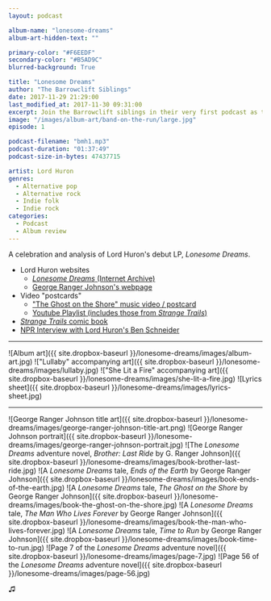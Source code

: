 ```yaml
---
layout: podcast

album-name: "lonesome-dreams"
album-art-hidden-text: ""

primary-color: "#F6EEDF"
secondary-color: "#B5AD9C"
blurred-background: True

title: "Lonesome Dreams"
author: "The Barrowclift Siblings"
date: 2017-11-29 21:29:00
last_modified_at: 2017-11-30 09:31:00
excerpt: Join the Barrowclift siblings in their very first podcast as they analyze and celebrate Lord Huron's debut LP, *Lonesome Dreams*.
image: "/images/album-art/band-on-the-run/large.jpg"
episode: 1

podcast-filename: "bmh1.mp3"
podcast-duration: "01:37:49"
podcast-size-in-bytes: 47437715

artist: Lord Huron
genres:
  - Alternative pop
  - Alternative rock
  - Indie folk
  - Indie rock
categories:
  - Podcast
  - Album review
---
```


A celebration and analysis of Lord Huron's debut LP, *Lonesome Dreams*.

* Lord Huron websites
	- [*Lonesome Dreams* (Internet Archive)](https://web.archive.org/web/20121201170541/http://www.lordhuron.com/)
	- [George Ranger Johnson's webpage](http://www.georgerangerjohnson.com)
* Video "postcards"
	- ["The Ghost on the Shore" music video / postcard](https://www.youtube.com/watch?v=BCYmDwAckNg)
	- [Youtube Playlist (includes those from *Strange Trails*)](https://www.youtube.com/playlist?list=PL26E088D7793E1C27)
* [*Strange Trails* comic book](https://www.merchbar.com/rock-alternative/lord-huron/lord-huron-strange-trails-comic-book)
* [NPR Interview with Lord Huron's Ben Schneider](http://www.npr.org/2015/04/06/397364256/lord-huron-wants-you-to-dance-at-the-apocalypse)

-----------

![Album art]({{ site.dropbox-baseurl }}/lonesome-dreams/images/album-art.jpg)
!["Lullaby" accompanying art]({{ site.dropbox-baseurl }}/lonesome-dreams/images/lullaby.jpg)
!["She Lit a Fire" accompanying art]({{ site.dropbox-baseurl }}/lonesome-dreams/images/she-lit-a-fire.jpg)
![Lyrics sheet]({{ site.dropbox-baseurl }}/lonesome-dreams/images/lyrics-sheet.jpg)

-----------

![George Ranger Johnson title art]({{ site.dropbox-baseurl }}/lonesome-dreams/images/george-ranger-johnson-title-art.png)
![George Ranger Johnson portrait]({{ site.dropbox-baseurl }}/lonesome-dreams/images/george-ranger-johnson-portrait.jpg)
![The *Lonesome Dreams* adventure novel, *Brother: Last Ride* by G. Ranger Johnson]({{ site.dropbox-baseurl }}/lonesome-dreams/images/book-brother-last-ride.jpg)
![A *Lonesome Dreams* tale, *Ends of the Earth* by George Ranger Johnson]({{ site.dropbox-baseurl }}/lonesome-dreams/images/book-ends-of-the-earth.jpg)
![A *Lonesome Dreams* tale, *The Ghost on the Shore* by George Ranger Johnson]({{ site.dropbox-baseurl }}/lonesome-dreams/images/book-the-ghost-on-the-shore.jpg)
![A *Lonesome Dreams* tale, *The Man Who Lives Forever* by George Ranger Johnson]({{ site.dropbox-baseurl }}/lonesome-dreams/images/book-the-man-who-lives-forever.jpg)
![A *Lonesome Dreams* tale, *Time to Run* by George Ranger Johnson]({{ site.dropbox-baseurl }}/lonesome-dreams/images/book-time-to-run.jpg)
![Page 7 of the *Lonesome Dreams* adventure novel]({{ site.dropbox-baseurl }}/lonesome-dreams/images/page-7.jpg)
![Page 56 of the *Lonesome Dreams* adventure novel]({{ site.dropbox-baseurl }}/lonesome-dreams/images/page-56.jpg)

♫︎